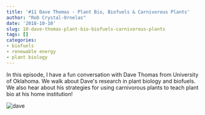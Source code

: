 ```yaml
---
title: '#11 Dave Thomas - Plant Bio, Biofuels & Carnivorous Plants'
author: "Rob Crystal-Ornelas"
date: '2018-10-10'
slug: 10-dave-thomas-plant-bio-biofuels-carnivorous-plants
tags: []
categories:
- biofuels
- renewable energy
- plant biology
---
```


In this episode, I have a fun conversation with Dave Thomas from University of Oklahoma.  We walk about Dave's research in plant biology and biofuels.  We also hear about his strategies for using carnivorous plants to teach plant bio at his home institution!

![dave](/img/dave_podcast.jpg)